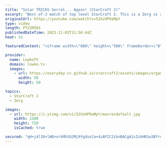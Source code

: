 ```yaml
---
title: "Solar TRICKS Serral... Again! (StarCraft 2)"
excerpt: "Best-of-3 match of top level StarCraft 2. This is a Zerg vs Zerg between Serral and Solar, some of the best players in the game. Serral is considered the greatest SC2 player of all time, Solar just won the GSL Code S a few days ago. This is a tournament series that was recently played during the Kung"
originalUrl: https://youtube.com/watch?v=52XzHP9aMpY
type: video
length: PT22M36S
publishedDateTime: 2023-11-03T11:56:44Z
heat: 51

featuredContent: "<iframe width=\"800\" height=\"500\" frameborder=\"0\" src=\"https://www.youtube.com/embed/52XzHP9aMpY\" allow=\"accelerometer; autoplay; encrypted-media; gyroscope; picture-in-picture\" allowfullscreen></iframe>"

provider:
  name: LowkoTV
  domain: lowko.tv
  images:
    - url: https://everyday-cc.github.io/starcraft2/assets/images/organizations/lowko.tv-50x50.jpg
      width: 50
      height: 50

topics:
  - StarCraft 2
  - Zerg

images:
  - url: https://i.ytimg.com/vi/52XzHP9aMpY/maxresdefault.jpg
    width: 1280
    height: 720
    isCached: true

secured: "qH+j4l38+lWQ+nrkMhSUJMj9YgdusCa+4iAPIC2ihnBACgA1sIzkHR1w3BfrquldQr9MX+P2+B+ZlX7jCW2KzF8mL3rjlk3Uz7AkjBSAYiiz0csoPcX5xH4KusAw+N3S/R6hoxNjKDmq8SRWyNSTPRZlSr0wWTtX/KhLVuEcxUfnDjBTPdMKSodTgZhzhPSECXmuE6eV+UvJljHjbwsw06hDMh8ZTy+RCSC/91B/RrL7cJ/PiheAymp+xTuwxnAzi3mcED9hZhDGIDbotopk/MknpUTf3bMP2TmrW6nnRGiwJ0o+YNYXu0DmPfIFYhDFHWOpqtY5Yc34gEpEibq35kwfnVEjXfTDS65iV5K7IrGoc6FqU2bjkjWvwj7Ib5uLqWa5PyQVOKTOQdYN0bN0my7tt00rC2u23fUpuB7qHiA=;sSf8trgGzUreV5DuabhAbQ=="
---
```


